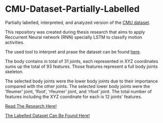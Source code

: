 # CMU-Dataset-Partially-Labelled
Partially labelled, interpreted, and analyzed version of the [CMU dataset](http://mocap.cs.cmu.edu/).

This repository was created during thesis research that aims to apply Reccurrent Neural network (RNN) specially LSTM to classify motion activities.

The used tool to interpret and prase the dataset can be found [here](https://github.com/CalciferZh/AMCParser/).

The body contains in total of 31 joints, each represented in XYZ coordinates sums up the total of 93 features. Those features represent a full body joints skeleton.

The selected body joints were the lower body joints due to their importance compared with the other joints. The selected lower body joints were the ‘lfeumer’ joint, ‘lfoot’, ‘rfeumer’ joint, and ‘rfoot’ joint. The total number of features including the XYZ coordinate for each is 12 joints' features.

[Read The Research Here!](https://www.researchgate.net/project/Recurrent-Neural-Network-Applied-to-Motion-Captured-Data)

[The Labelled Dataset Can Be Found Here!](https://drive.google.com/drive/folders/1op6_PMW6MrZphXTH72eueH6SA9wg4cOB)


